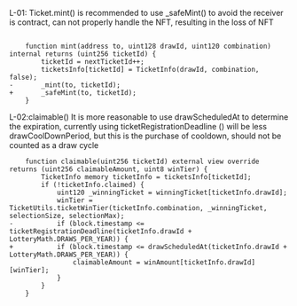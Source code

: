 L-01:
Ticket.mint() is recommended to use _safeMint() to avoid the receiver is contract, can not properly handle the NFT, resulting in the loss of NFT

```solidity

    function mint(address to, uint128 drawId, uint120 combination) internal returns (uint256 ticketId) {
        ticketId = nextTicketId++;
        ticketsInfo[ticketId] = TicketInfo(drawId, combination, false);
-       _mint(to, ticketId);
+       _safeMint(to, ticketId);
    }
```

L-02:claimable() It is more reasonable to use drawScheduledAt to determine the expiration, currently using ticketRegistrationDeadline () will be less drawCoolDownPeriod, but this is the purchase of cooldown, should not be counted as a draw cycle

```
    function claimable(uint256 ticketId) external view override returns (uint256 claimableAmount, uint8 winTier) {
        TicketInfo memory ticketInfo = ticketsInfo[ticketId];
        if (!ticketInfo.claimed) {
            uint120 _winningTicket = winningTicket[ticketInfo.drawId];
            winTier = TicketUtils.ticketWinTier(ticketInfo.combination, _winningTicket, selectionSize, selectionMax);
-           if (block.timestamp <= ticketRegistrationDeadline(ticketInfo.drawId + LotteryMath.DRAWS_PER_YEAR)) {            
+           if (block.timestamp <= drawScheduledAt(ticketInfo.drawId + LotteryMath.DRAWS_PER_YEAR)) {
                claimableAmount = winAmount[ticketInfo.drawId][winTier];
            }
        }
    }
```

